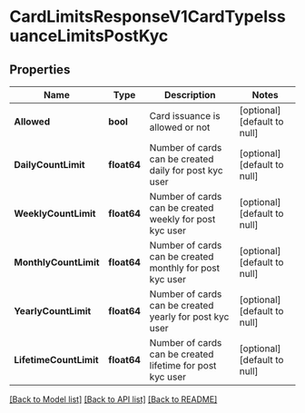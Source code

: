 # CardLimitsResponseV1CardTypeIssuanceLimitsPostKyc

## Properties
Name | Type | Description | Notes
------------ | ------------- | ------------- | -------------
**Allowed** | **bool** | Card issuance is allowed or not | [optional] [default to null]
**DailyCountLimit** | **float64** | Number of cards can be created daily for post kyc user | [optional] [default to null]
**WeeklyCountLimit** | **float64** | Number of cards can be created weekly for post kyc user | [optional] [default to null]
**MonthlyCountLimit** | **float64** | Number of cards can be created monthly for post kyc user | [optional] [default to null]
**YearlyCountLimit** | **float64** | Number of cards can be created yearly for post kyc user | [optional] [default to null]
**LifetimeCountLimit** | **float64** | Number of cards can be created lifetime for post kyc user | [optional] [default to null]

[[Back to Model list]](../README.md#documentation-for-models) [[Back to API list]](../README.md#documentation-for-api-endpoints) [[Back to README]](../README.md)


